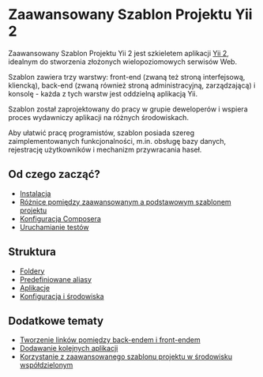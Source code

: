 Zaawansowany Szablon Projektu Yii 2
===================================

Zaawansowany Szablon Projektu Yii 2 jest szkieletem aplikacji [Yii 2](http://www.yiiframework.com/), idealnym do 
stworzenia złożonych wielopoziomowych serwisów Web.

Szablon zawiera trzy warstwy: front-end (zwaną też stroną interfejsową, kliencką), back-end (zwaną również stroną 
administracyjną, zarządzającą) i konsolę - każda z tych warstw jest oddzielną aplikacją Yii.

Szablon został zaprojektowany do pracy w grupie deweloperów i wspiera proces wydawniczy aplikacji na różnych środowiskach.

Aby ułatwić pracę programistów, szablon posiada szereg zaimplementowanych funkcjonalności, m.in. obsługę bazy danych, 
rejestrację użytkowników i mechanizm przywracania haseł.

Od czego zacząć?
----------------

* [Instalacja](start-installation.md)
* [Różnice pomiędzy zaawansowanym a podstawowym szablonem projektu](start-comparison.md)
* [Konfiguracja Composera](start-composer.md)
* [Uruchamianie testów](start-testing.md)

Struktura
---------

* [Foldery](structure-directories.md)
* [Predefiniowane aliasy](structure-path-aliases.md)
* [Aplikacje](structure-applications.md)
* [Konfiguracja i środowiska](structure-environments.md)

Dodatkowe tematy
----------------

* [Tworzenie linków pomiędzy back-endem i front-endem](topic-link-api-frontend.md)
* [Dodawanie kolejnych aplikacji](topic-adding-more-apps.md)
* [Korzystanie z zaawansowanego szablonu projektu w środowisku współdzielonym](topic-shared-hosting.md)
